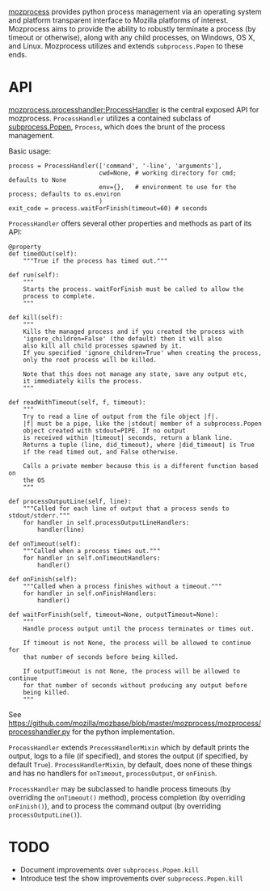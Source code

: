 [mozprocess](https://github.com/mozilla/mozbase/tree/master/mozprocess)
provides python process management via an operating system
and platform transparent interface to Mozilla platforms of interest.
Mozprocess aims to provide the ability
to robustly terminate a process (by timeout or otherwise), along with
any child processes, on Windows, OS X, and Linux. Mozprocess utilizes
and extends `subprocess.Popen` to these ends.


# API

[mozprocess.processhandler:ProcessHandler](https://github.com/mozilla/mozbase/blob/master/mozprocess/mozprocess/processhandler.py)
is the central exposed API for mozprocess.  `ProcessHandler` utilizes
a contained subclass of [subprocess.Popen](http://docs.python.org/library/subprocess.html),
`Process`, which does the brunt of the process management.

Basic usage:

    process = ProcessHandler(['command', '-line', 'arguments'],
                             cwd=None, # working directory for cmd; defaults to None
                             env={},   # environment to use for the process; defaults to os.environ
                             )
    exit_code = process.waitForFinish(timeout=60) # seconds

`ProcessHandler` offers several other properties and methods as part of its API:

    @property
    def timedOut(self):
        """True if the process has timed out."""

    def run(self):
        """
        Starts the process. waitForFinish must be called to allow the
        process to complete.
        """

    def kill(self):
        """
        Kills the managed process and if you created the process with
        'ignore_children=False' (the default) then it will also
        also kill all child processes spawned by it.
        If you specified 'ignore_children=True' when creating the process,
        only the root process will be killed.

        Note that this does not manage any state, save any output etc,
        it immediately kills the process.
        """

    def readWithTimeout(self, f, timeout):
        """
        Try to read a line of output from the file object |f|.
        |f| must be a pipe, like the |stdout| member of a subprocess.Popen
        object created with stdout=PIPE. If no output
        is received within |timeout| seconds, return a blank line.
        Returns a tuple (line, did_timeout), where |did_timeout| is True
        if the read timed out, and False otherwise.

        Calls a private member because this is a different function based on
        the OS
        """

    def processOutputLine(self, line):
        """Called for each line of output that a process sends to stdout/stderr."""
        for handler in self.processOutputLineHandlers:
            handler(line)

    def onTimeout(self):
        """Called when a process times out."""
        for handler in self.onTimeoutHandlers:
            handler()

    def onFinish(self):
        """Called when a process finishes without a timeout."""
        for handler in self.onFinishHandlers:
            handler()

    def waitForFinish(self, timeout=None, outputTimeout=None):
        """
        Handle process output until the process terminates or times out.

        If timeout is not None, the process will be allowed to continue for
        that number of seconds before being killed.

        If outputTimeout is not None, the process will be allowed to continue
        for that number of seconds without producing any output before
        being killed.
        """

See https://github.com/mozilla/mozbase/blob/master/mozprocess/mozprocess/processhandler.py
for the python implementation.

`ProcessHandler` extends `ProcessHandlerMixin` which by default prints the
output, logs to a file (if specified), and stores the output (if specified, by
default `True`).  `ProcessHandlerMixin`, by default, does none of these things
and has no handlers for `onTimeout`, `processOutput`, or `onFinish`.

`ProcessHandler` may be subclassed to handle process timeouts (by overriding
the `onTimeout()` method), process completion (by overriding
`onFinish()`), and to process the command output (by overriding
`processOutputLine()`).

# TODO

- Document improvements over `subprocess.Popen.kill`
- Introduce test the show improvements over `subprocess.Popen.kill`

